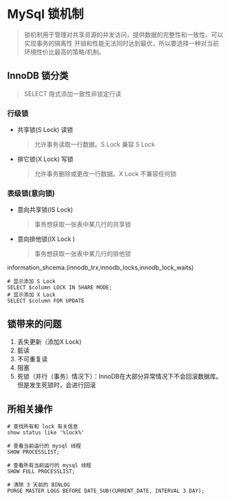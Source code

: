 # MySql 锁机制

> 锁机制用于管理对共享资源的并发访问，提供数据的完整性和一致性。可以实现事务的隔离性
> 开销和性能无法同时达到最优，所以要选择一种对当前环境性价比最高的策略/机制。

## InnoDB 锁分类

> SELECT 隐式添加一致性非锁定行读

### 行级锁

- 共享锁(S Lock)       读锁
   > 允许事务读取一行数据。S Lock 兼容 S Lock
- 排它锁(X Lock)       写锁
   > 允许事务删除或更改一行数据。X Lock 不兼容任何锁

### 表级锁(意向锁)

- 意向共享锁(IS Lock)
   > 事务想获取一张表中某几行的共享锁
- 意向排他锁(IX Lock )
   > 事务想获取一张表中某几行的排他锁

information_shcema.(innodb_trx,innodb_locks,innodb_lock_waits)

```shell
# 显示添加 S Lock
SELECT $column LOCK IN SHARE MODE;
# 显示添加 X Lock
SELECT $column FOR UPDATE

```

## 锁带来的问题

1. 丢失更新（添加X Lock)
2. 脏读
3. 不可重复读
4. 阻塞
5. 死锁（并行（事务）情况下）：InnoDB在大部分异常情况下不会回滚数据库。但是发生死锁时，会进行回滚

## 所相关操作

```mysql
# 查找所有和 lock 有关信息
show status like '%lock%'

# 查看当前运行的 mysql 线程
SHOW PROCESSLIST;

# 查看所有当前运行的 mysql 线程
SHOW FULL PROCESSLIST;

# 清除 3 天前的 BINLOG
PURGE MASTER LOGS BEFORE DATE_SUB(CURRENT_DATE, INTERVAL 3 DAY);
```
